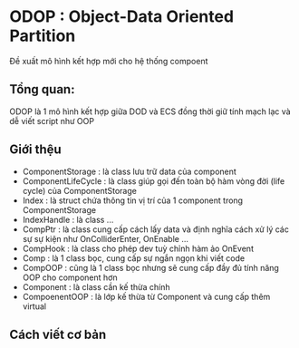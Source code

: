 # ODOP : Object-Data Oriented Partition

Đề xuất mô hình kết hợp mới cho hệ thống compoent 

## Tổng quan:
ODOP là 1 mô hình kết hợp giữa DOD và ECS đồng thời giữ tính mạch lạc và dễ viết script như OOP

## Giới thệu

- ComponentStorage<T> : là class lưu trữ data của component
- ComponentLifeCycle : là class giúp gọi đến toàn bộ hàm vòng đời (life cycle) của ComponentStorage<T>
- Index : là struct chứa thông tin vị trí của 1 component trong ComponentStorage
- IndexHandle : là class ...
- CompPtr<T> : là class cung cấp cách lấy data và định nghĩa cách xử lý các sự sự kiện như OnColliderEnter, OnEnable ...
- CompHook<T> : là class cho phép dev tuỳ chỉnh hàm ảo OnEvent
- Comp<T> : là 1 class bọc, cung cấp sự ngắn ngọn khi viết code
- CompOOP<T> : cũng là 1 class bọc nhưng sẽ cung cấp đầy đủ tính năng OOP cho component hơn
- Component : là class cần kế thừa chính
- CompoenentOOP : là lớp kế thừa từ Component và cung cấp thêm virtual

## Cách viết cơ bản 

``` c++



```
